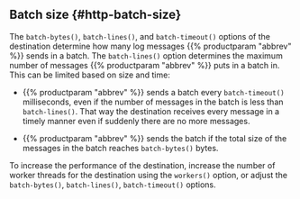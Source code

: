 ---
---
<!-- DISCLAIMER: This file is based on the syslog-ng Open Source Edition documentation https://github.com/balabit/syslog-ng-ose-guides/commit/2f4a52ee61d1ea9ad27cb4f3168b95408fddfdf2 and is used under the terms of The syslog-ng Open Source Edition Documentation License. The file has been modified by Axoflow. -->

## Batch size {#http-batch-size}

The `batch-bytes()`, `batch-lines()`, and `batch-timeout()` options of the destination determine how many log messages {{% productparam "abbrev" %}} sends in a batch. The `batch-lines()` option determines the maximum number of messages {{% productparam "abbrev" %}} puts in a batch in. This can be limited based on size and time:

  - {{% productparam "abbrev" %}} sends a batch every `batch-timeout()` milliseconds, even if the number of messages in the batch is less than `batch-lines()`. That way the destination receives every message in a timely manner even if suddenly there are no more messages.

  - {{% productparam "abbrev" %}} sends the batch if the total size of the messages in the batch reaches `batch-bytes()` bytes.

To increase the performance of the destination, increase the number of worker threads for the destination using the `workers()` option, or adjust the `batch-bytes()`, `batch-lines()`, `batch-timeout()` options.

